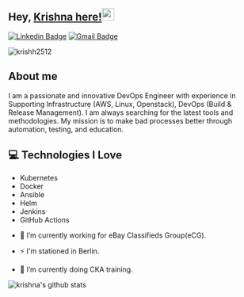 
## Hey, [Krishna here!](https://www.youtube.com/channel/UCietjxpksncMdOUkycv5nqA)<img src="https://media.giphy.com/media/hvRJCLFzcasrR4ia7z/giphy.gif" width="25px">
                              





[![Linkedin Badge](https://img.shields.io/badge/-krishnapemmasani-blue?style=flat-square&logo=Linkedin&logoColor=white&link=https://www.linkedin.com/in/krishnapemmasani/)](https://www.linkedin.com/in/krishnapemmasani/) [![Gmail Badge](https://img.shields.io/badge/-krishh9001@@gmail.com-c14438?style=flat-square&logo=Gmail&logoColor=white&link=mailto:krishh9001@gmail.com)](mailto:krishh9001@gmail.com) <p align="left"> <img src="https://komarev.com/ghpvc/?username=krishh2512" alt="krishh2512" /> </p>



 ## About me

I am a passionate and innovative DevOps Engineer with experience in Supporting Infrastructure (AWS, Linux, Openstack), DevOps (Build & Release Management). I am always searching for the latest tools and methodologies. My mission is to make bad processes better through automation, testing, and education. 

 ## :computer: Technologies I Love
* Kubernetes
* Docker
* Ansible 
* Helm
* Jenkins
* GitHub Actions


- 🔭 I’m currently working for eBay Classifieds Group(eCG). 

- ⚡ I'm stationed in Berlin.

- 🌱 I’m currently doing CKA training. 


![krishna's github stats](https://github-readme-stats.vercel.app/api?username=krishh2512&show_icons=true&theme=radical)
